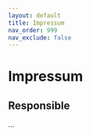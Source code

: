 ```yaml
---
layout: default
title: Impressum
nav_order: 999
nav_exclude: false
---
```


# Impressum

## Responsible
...
